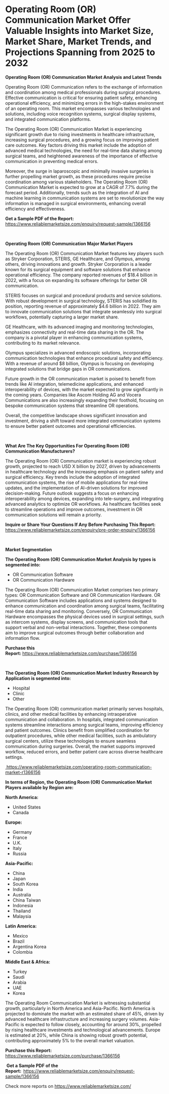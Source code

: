 <p><h1>Operating Room (OR) Communication Market Offer Valuable Insights into Market Size, Market Share, Market Trends, and Projections Spanning from 2025 to 2032</h1></p><p><strong>Operating Room (OR) Communication Market Analysis and Latest Trends</strong></p>
<p><p>Operating Room (OR) Communication refers to the exchange of information and coordination among medical professionals during surgical procedures. Effective communication is critical for ensuring patient safety, enhancing operational efficiency, and minimizing errors in the high-stakes environment of an operating room. This market encompasses various technologies and solutions, including voice recognition systems, surgical display systems, and integrated communication platforms.</p><p>The Operating Room (OR) Communication Market is experiencing significant growth due to rising investments in healthcare infrastructure, increasing surgical procedures, and a growing focus on improving patient care outcomes. Key factors driving this market include the adoption of advanced medical technologies, the need for real-time data sharing among surgical teams, and heightened awareness of the importance of effective communication in preventing medical errors.</p><p>Moreover, the surge in laparoscopic and minimally invasive surgeries is further propelling market growth, as these procedures require precise coordination among various stakeholders. The Operating Room (OR) Communication Market is expected to grow at a CAGR of 7.7% during the forecast period. Additionally, trends such as the integration of AI and machine learning in communication systems are set to revolutionize the way information is managed in surgical environments, enhancing overall efficiency and effectiveness.</p></p>
<p><strong>Get a Sample PDF of the Report:&nbsp;</strong> <a href="https://www.reliablemarketsize.com/enquiry/request-sample/1366156?utm_campaign=2866&utm_medium=2&utm_source=Github&utm_content=ia&utm_term=22032025&utm_id=operating-room-or-communication">https://www.reliablemarketsize.com/enquiry/request-sample/1366156</a></p>
<p>&nbsp;</p>
<p><strong>Operating Room (OR) Communication Major Market Players</strong></p>
<p><p>The Operating Room (OR) Communication Market features key players such as Stryker Corporation, STERIS, GE Healthcare, and Olympus, among others, driving innovations and growth. Stryker Corporation is a leader known for its surgical equipment and software solutions that enhance operational efficiency. The company reported revenues of $18.4 billion in 2022, with a focus on expanding its software offerings for better OR communication.</p><p>STERIS focuses on surgical and procedural products and service solutions. With robust development in surgical technology, STERIS has solidified its position, reporting revenue of approximately $4.6 billion in 2022. They aim to innovate communication solutions that integrate seamlessly into surgical workflows, potentially capturing a larger market share.</p><p>GE Healthcare, with its advanced imaging and monitoring technologies, emphasizes connectivity and real-time data sharing in the OR. The company is a pivotal player in enhancing communication systems, contributing to its market relevance. </p><p>Olympus specializes in advanced endoscopic solutions, incorporating communication technologies that enhance procedural safety and efficiency. With a revenue of around $8 billion, Olympus is focusing on developing integrated solutions that bridge gaps in OR communications.</p><p>Future growth in the OR communication market is poised to benefit from trends like AI integration, telemedicine applications, and enhanced interoperability of devices, with the market expected to grow significantly in the coming years. Companies like Ascom Holding AG and Vocera Communications are also increasingly expanding their foothold, focusing on bespoke communication systems that streamline OR operations.</p><p>Overall, the competitive landscape shows significant innovation and investment, driving a shift toward more integrated communication systems to ensure better patient outcomes and operational efficiencies.</p></p>
<p>&nbsp;</p>
<p><strong>What Are The Key Opportunities For Operating Room (OR) Communication Manufacturers?</strong></p>
<p><p>The Operating Room (OR) Communication market is experiencing robust growth, projected to reach USD X billion by 2027, driven by advancements in healthcare technology and the increasing emphasis on patient safety and surgical efficiency. Key trends include the adoption of integrated communication systems, the rise of mobile applications for real-time updates, and the implementation of AI-driven solutions for improved decision-making. Future outlook suggests a focus on enhancing interoperability among devices, expanding into tele-surgery, and integrating advanced analytics to optimize OR workflows. As healthcare facilities seek to streamline operations and improve outcomes, investment in OR communication solutions will remain a priority.</p></p>
<p><strong>Inquire or Share Your Questions If Any Before Purchasing This Report:</strong> <a href="https://www.reliablemarketsize.com/enquiry/pre-order-enquiry/1366156?utm_campaign=2866&utm_medium=2&utm_source=Github&utm_content=ia&utm_term=22032025&utm_id=operating-room-or-communication">https://www.reliablemarketsize.com/enquiry/pre-order-enquiry/1366156</a></p>
<p>&nbsp;</p>
<p><strong>Market Segmentation</strong></p>
<p><strong>The Operating Room (OR) Communication Market Analysis by types is segmented into:</strong></p>
<p><ul><li>OR Communication Software</li><li>OR Communication Hardware</li></ul></p>
<p><p>The Operating Room (OR) Communication Market comprises two primary types: OR Communication Software and OR Communication Hardware. OR Communication Software includes applications and systems designed to enhance communication and coordination among surgical teams, facilitating real-time data sharing and monitoring. Conversely, OR Communication Hardware encompasses the physical devices used in surgical settings, such as intercom systems, display screens, and communication tools that support verbal and non-verbal interactions. Together, these components aim to improve surgical outcomes through better collaboration and information flow.</p></p>
<p><strong>Purchase this Report:&nbsp;</strong><a href="https://www.reliablemarketsize.com/purchase/1366156?utm_campaign=2866&utm_medium=2&utm_source=Github&utm_content=ia&utm_term=22032025&utm_id=operating-room-or-communication">https://www.reliablemarketsize.com/purchase/1366156</a></p>
<p>&nbsp;</p>
<p><strong>The Operating Room (OR) Communication Market Industry Research by Application is segmented into:</strong></p>
<p><ul><li>Hospital</li><li>Clinic</li><li>Other</li></ul></p>
<p><p>The Operating Room (OR) communication market primarily serves hospitals, clinics, and other medical facilities by enhancing intraoperative communication and collaboration. In hospitals, integrated communication systems streamline interactions among surgical teams, improving efficiency and patient outcomes. Clinics benefit from simplified coordination for outpatient procedures, while other medical facilities, such as ambulatory surgical centers, utilize these technologies to ensure seamless communication during surgeries. Overall, the market supports improved workflow, reduced errors, and better patient care across diverse healthcare settings.</p></p>
<p><a href="https://www.reliablemarketsize.com/operating-room-communication-market-r1366156?utm_campaign=2866&utm_medium=2&utm_source=Github&utm_content=ia&utm_term=22032025&utm_id=operating-room-or-communication">&nbsp;https://www.reliablemarketsize.com/operating-room-communication-market-r1366156</a></p>
<p><strong>In terms of Region, the Operating Room (OR) Communication Market Players available by Region are:</strong></p>
<p>
    <p> <strong> North America: </strong>
        <ul>
            <li>United States</li>
            <li>Canada</li>
        </ul>
        </p> 
    <p> <strong> Europe: </strong>
        <ul>
            <li>Germany</li>
            <li>France</li>
            <li>U.K.</li>
            <li>Italy</li>
            <li>Russia</li>
        </ul>
        </p> 
    <p> <strong> Asia-Pacific: </strong>
        <ul>
            <li>China</li>
            <li>Japan</li>
            <li>South Korea</li>
            <li>India</li>
            <li>Australia</li>
            <li>China Taiwan</li>
            <li>Indonesia</li>
            <li>Thailand</li>
            <li>Malaysia</li>
        </ul>
        </p> 
    <p> <strong> Latin America: </strong>
        <ul>
            <li>Mexico</li>
            <li>Brazil</li>
            <li>Argentina Korea</li>
            <li>Colombia</li>
        </ul>
        </p> 
    <p> <strong> Middle East & Africa: </strong>
        <ul>
            <li>Turkey</li>
            <li>Saudi</li>
            <li>Arabia</li>
            <li>UAE</li>
            <li>Korea</li>
        </ul>
    </p>
    </p>
<p><p>The Operating Room Communication Market is witnessing substantial growth, particularly in North America and Asia-Pacific. North America is projected to dominate the market with an estimated share of 45%, driven by advanced healthcare infrastructure and increasing surgery volumes. Asia-Pacific is expected to follow closely, accounting for around 30%, propelled by rising healthcare investments and technological advancements. Europe is estimated at 20%, while China is showing robust growth potential, contributing approximately 5% to the overall market valuation.</p></p>
<p><strong>Purchase this Report: </strong><a href="https://www.reliablemarketsize.com/purchase/1366156?utm_campaign=2866&utm_medium=2&utm_source=Github&utm_content=ia&utm_term=22032025&utm_id=operating-room-or-communication">https://www.reliablemarketsize.com/purchase/1366156</a></p>
<p>&nbsp;<strong>Get a Sample PDF of the Report:&nbsp;&nbsp;</strong><a href="https://www.reliablemarketsize.com/enquiry/request-sample/1366156?utm_campaign=2866&utm_medium=2&utm_source=Github&utm_content=ia&utm_term=22032025&utm_id=operating-room-or-communication">https://www.reliablemarketsize.com/enquiry/request-sample/1366156</a></p>
<p><strong></strong></p>
<p>Check more reports on <a href="https://www.reliablemarketsize.com/?utm_campaign=2866&utm_medium=2&utm_source=Github&utm_content=ia&utm_term=22032025&utm_id=operating-room-or-communication">https://www.reliablemarketsize.com/</a></p>
